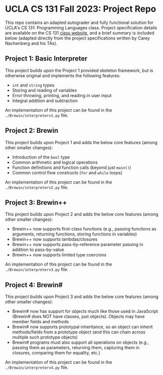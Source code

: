 # UCLA CS 131 Fall 2023: Project Repo

This repo contains an adapted autograder and fully functional solution for UCLA's CS 131: Programming Languages class. Project specification details are available on the CS 131 [class website](https://ucla-cs-131.github.io/fall-23-website/), and a brief summary is included below (adapted directly from the project specifications written by Carey Nachenberg and his TAs).

## Project 1: Basic Interpreter
This project builds upon the Project 1 provided skeleton framework, but is otherwise original and implements the following features:

* `int` and `string` types
* Storing and reading of variables
* Error throwing, printing, and reading in user input
* Integral addition and subtraction

An implementation of this project can be found in the `./Brewin/interpreterv1.py` file.

## Project 2: Brewin
This project builds upon Project 1 and adds the below core features (among other smaller changes):

* Introduction of the `bool` type
* Common arithmetic and logical operations
* Function definitions and function calls (beyond just `main()`)
* Common control flow constructs (`for` and `while` loops)

An implementation of this project can be found in the `./Brewin/interpreterv2.py` file.

## Project 3: Brewin++
This project builds upon Project 2 and adds the below core features (among other smaller changes):

* Brewin++ now supports first-class functions (e.g., passing functions as arguments, returning functions, storing functions in variables)
* Brewin++ now supports lambdas/closures
* Brewin++ now supports pass-by-reference parameter passing in addition to pass-by-value
* Brewin++ now supports limited type coercions  

An implementation of this project can be found in the `./Brewin/interpreterv3.py` file.

## Project 4: Brewin#
This project builds upon Project 3 and adds the below core features (among other smaller changes):

* Brewin# now has support for objects much like those used in JavaScript (Brewin# does NOT have classes, just objects). Objects may have member fields and methods 
* Brewin# now supports prototypal inheritance, so an object can inherit methods/fields from a prototype object (and this can chain across multiple such prototype objects)
* Brewin# programs must also support all operations on objects (e.g., passing them as parameters, returning them, capturing them in closures, comparing them for equality, etc.)

An implementation of this project can be found in the `./Brewin/interpreterv4.py` file.